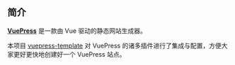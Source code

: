 ## 简介
[**VuePress**](https://vuepress.vuejs.org/zh/) 是一款由 Vue 驱动的静态网站生成器。

本项目 [vuepress-template](https://github.com/Seven-Steven/vuepress-template) 对 VuePress 的诸多插件进行了集成与配置，方便大家更好更快地创建好一个 VuePress 站点。
